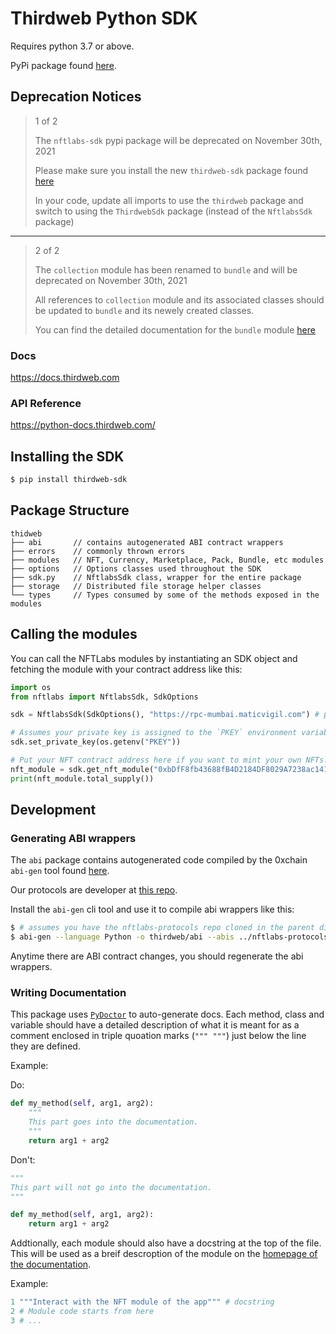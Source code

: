 # Thirdweb Python SDK

Requires python 3.7 or above.

PyPi package found [here](https://pypi.org/project/thirdweb-sdk).

## Deprecation Notices

> 1 of 2
>
> The `nftlabs-sdk` pypi package will be deprecated on November 30th, 2021
>
> Please make sure you install the new `thirdweb-sdk` package found [here](https://pypi.org/project/thirdweb-sdk)
>
> In your code, update all imports to use the `thirdweb` package and switch to using the `ThirdwebSdk` package (instead of the `NftlabsSdk` package)


---

> 2 of 2
>
> The `collection` module has been renamed to `bundle` and will be deprecated on November 30th, 2021
>
> All references to `collection` module and its associated classes should be updated to `bundle` and its newely created classes.
> 
> You can find the detailed documentation for the `bundle` module [here](https://python-docs.thirdweb.com/modules.bundle.html)


### Docs
https://docs.thirdweb.com

### API Reference
https://python-docs.thirdweb.com/



## Installing the SDK

```bash
$ pip install thirdweb-sdk
```



## Package Structure

```
thidweb
├── abi       // contains autogenerated ABI contract wrappers 
├── errors    // commonly thrown errors
├── modules   // NFT, Currency, Marketplace, Pack, Bundle, etc modules
├── options   // Options classes used throughout the SDK
├── sdk.py    // NftlabsSdk class, wrapper for the entire package
├── storage   // Distributed file storage helper classes
└── types     // Types consumed by some of the methods exposed in the modules
```

## Calling the modules

You can call the NFTLabs modules by instantiating an SDK object and fetching the module with your contract address
like this:

```python
import os
from nftlabs import NftlabsSdk, SdkOptions

sdk = NftlabsSdk(SdkOptions(), "https://rpc-mumbai.maticvigil.com") # polygon testnet as an example

# Assumes your private key is assigned to the `PKEY` environment variable
sdk.set_private_key(os.getenv("PKEY"))

# Put your NFT contract address here if you want to mint your own NFTs!
nft_module = sdk.get_nft_module("0xbDfF8fb43688fB4D2184DF8029A7238ac1413A24")
print(nft_module.total_supply())
```

## Development

### Generating ABI wrappers

The `abi` package contains autogenerated code compiled by the
0xchain `abi-gen` tool found [here](https://www.npmjs.com/package/@0x/abi-gen).

Our protocols are developer at [this repo](https://github.com/nftlabs/nftlabs-protocols).

Install the `abi-gen` cli tool and use it to compile abi wrappers like this:

```bash
$ # assumes you have the nftlabs-protocols repo cloned in the parent directory
$ abi-gen --language Python -o thirdweb/abi --abis ../nftlabs-protocols/abi/NFT.json
```

Anytime there are ABI contract changes, you should regenerate the abi wrappers.


### Writing Documentation

This package uses [`PyDoctor`](https://github.com/twisted/pydoctor) to auto-generate docs. Each method, class and variable should have a detailed description of what it is meant for as a comment enclosed in triple quoation marks (`""" """`) just below the line they are defined.

Example:

Do:
```python
def my_method(self, arg1, arg2):
    """
    This part goes into the documentation.
    """
    return arg1 + arg2
```

Don't:
```python
"""
This part will not go into the documentation.
"""

def my_method(self, arg1, arg2):
    return arg1 + arg2
```


Addtionally, each module should also have a docstring at the top of the file. This will be used as a breif descroption of the module on the [homepage of the documentation](https://python-docs.thirdweb.com/). 

Example:
```python
1 """Interact with the NFT module of the app""" # docstring
2 # Module code starts from here
3 # ...
```
